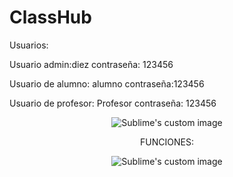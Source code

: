 # ClassHub

Usuarios:

Usuario admin:diez
contraseña: 123456

Usuario de alumno: alumno 
contraseña:123456

Usuario de profesor: Profesor
contraseña: 123456



<p align="center">
  <img src="https://user-images.githubusercontent.com/71948453/183326532-fe7953cf-7fc6-4396-b9f0-3f41995fb333.png" alt="Sublime's custom image"/>
</p>



<p align="center">
FUNCIONES:
</p>


<p align="center">
  <img src="https://user-images.githubusercontent.com/71948453/188252788-1a611240-c8d1-49f9-b64a-719af7270dea.png" alt="Sublime's custom image"/>
</p>








